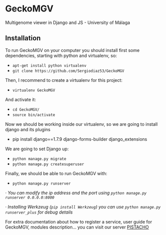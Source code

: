 # GeckoMGV
Multigenome viewer in Django and JS - University of Málaga

## Installation

To run GeckoMGV on your computer you should install first some dependencies, starting with python and virtualenv, so:

* `apt-get install python virtualenv`
* `git clone https://github.com/Sergiodiaz53/GeckoMGV`

Then, I recommend to create a virtualenv for this project:

* `virtualenv GeckoMGV `

And activate it:

* `cd GeckoMGV/`
* `source bin/activate`

Now we should be working inside our virtualenv, so we are going to install django and its plugins

* pip install django==1.7.9 django-forms-builder django_extensions

We are going to set Django up:

* `python manage.py migrate`
* `python manage.py createsuperuser`

Finally, we should be able to run GeckoMGV with:

* `python manage.py runserver`

*· You can modify the ip address and the port using `python manage.py runserver 0.0.0.0:8000`*

*· Installing Werkzeug (`pip install Werkzeug`) you can use `python manage.py runserver_plus` for debug details*

For extra documentation about how to register a service, user guide for GeckoMGV, modules description... you can visit our server [PISTACHO](https://pistacho.ac.uma.es)
